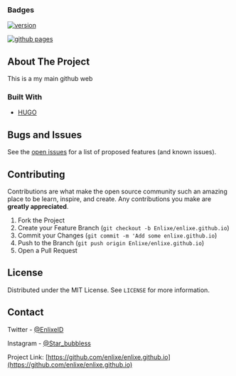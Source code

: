 <!-- PROJECT SHIELDS -->
### Badges

[![version](https://img.shields.io/badge/VERSION-v1.1.2-blue?style=for-the-badge&logo=version)](#)

[![github pages](https://github.com/Enlixe/enlixe.github.io/actions/workflows/gh-pages.yml/badge.svg)](https://github.com/Enlixe/enlixe.github.io/actions/workflows/gh-pages.yml)

<!-- ABOUT THE PROJECT -->
## About The Project

This is a my main github web

### Built With

* [HUGO](gohugo.io)

<!-- ROADMAP -->
## Bugs and Issues

See the [open issues](https://github.com/enlixe/enlixe.github.io/issues) for a list of proposed features (and known issues).

<!-- CONTRIBUTING -->
## Contributing

Contributions are what make the open source community such an amazing place to be learn, inspire, and create. Any contributions you make are **greatly appreciated**.

1. Fork the Project
2. Create your Feature Branch (`git checkout -b Enlixe/enlixe.github.io`)
3. Commit your Changes (`git commit -m 'Add some enlixe.github.io`)
4. Push to the Branch (`git push origin Enlixe/enlixe.github.io`)
5. Open a Pull Request

<!-- LICENSE -->
## License

Distributed under the MIT License. See `LICENSE` for more information.

<!-- CONTACT -->
## Contact

Twitter - [@EnlixeID](https://twitter.com/EnlixeId)

Instagram - [@Star_bubbless](https://instagram.com/star_bubbless)


Project Link: [https://github.com/enlixe/enlixe.github.io](https://github.com/enlixe/enlixe.github.io)